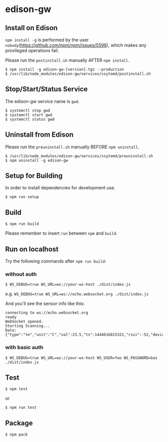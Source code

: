 edison-gw
===

## Install on Edison

`npm install -g` is performed by the user `nobody`(https://github.com/npm/npm/issues/5596), which makes any provileged operations fail.

Please run the `postinstall.sh` manually AFTER `npm install`.

```
$ npm install -g edison-gw-[version].tgz --production
$ /usr/lib/node_modules/edison-gw/services/ssytemd/postinstall.sh
```

## Stop/Start/Status Service

The edison-gw service name is `gwd`.

```
$ systemctl stop gwd
$ systemctl start gwd
$ systemctl status gwd
```

## Uninstall from Edison

Please run the `preuninstall.sh` manually BEFORE `npm uninstall`.

```
$ /usr/lib/node_modules/edison-gw/services/ssytemd/preuninstall.sh
$ npm uninstall -g edison-gw
```

## Setup for Building

In order to install dependencies for development use.

```
$ npm run setup
```

## Build

```
$ npm run build
```

Please remember to insert `run` between `npm` and `build`.

## Run on localhost

Try the following commands after `npm run build`:
### without auth
```
$ WS_DEBUG=true WS_URL=ws://your-ws-host ./dist/index.js
```

e.g. `WS_DEBUG=true WS_URL=ws://echo.websocket.org ./dist/index.js`

And you'll see the sensor info like this:
```
connecting to ws://echo.websocket.org
ready
WebSocket opened.
Starting Scanning...
Data:{"type":"te","unit":"C","val":23.5,"ts":1444616815322,"rssi":-52,"deviceUuid":"9999999990a93489c9678a35043759999"}
```

### with basic auth
```
$ WS_DEBUG=true WS_URL=ws://your-ws-host WS_USER=foo WS_PASSWORD=bas ./dist/index.js
```

## Test

```
$ npm test
```
or
```
$ npm run test
```

## Package

```
$ npm pack
```
